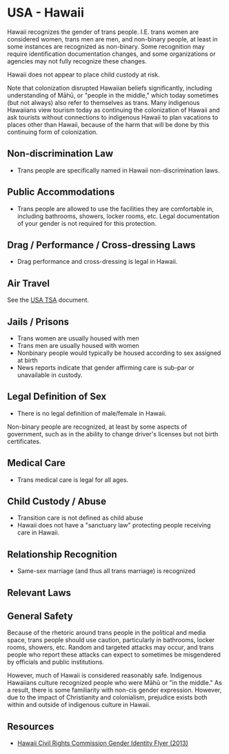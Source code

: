 # USA - Hawaii

Hawaii recognizes the gender of trans people. I.E. trans women are
considered women, trans men are men, and non-binary people, at least in
some instances are recognized as non-binary.  Some recognition may
require identification documentation changes, and some organizations or
agencies may not fully recognize these changes.

Hawaii does not appear to place child custody at risk.

Note that colonization disrupted Hawaiian beliefs significantly,
including understanding of Māhū, or "people in the middle," which today
sometimes (but not always) also refer to themselves as trans.  Many
indigenous Hawaiians view tourism today as continuing the colonization
of Hawaii and ask tourists without connections to indigenous Hawaii
to plan vacations to places other than Hawaii, because of the harm that
will be done by this continuing form of colonization.

## Non-discrimination Law

 * Trans people are specifically named in Hawaii non-discrimination laws.

## Public Accommodations

 * Trans people are allowed to use the facilities they are comfortable
   in, including bathrooms, showers, locker rooms, etc.  Legal
   documentation of your gender is not required for this protection.

## Drag / Performance / Cross-dressing Laws

 * Drag performance and cross-dressing is legal in Hawaii.

## Air Travel

See the [USA TSA](../notes/tsa.md) document.

## Jails / Prisons

 * Trans women are usually housed with men
 * Trans men are usually housed with women
 * Nonbinary people would typically be housed according to sex
   assigned at birth
 * News reports indicate that gender affirming care is sub-par or
   unavailable in custody.

## Legal Definition of Sex

 * There is no legal definition of male/female in Hawaii.

Non-binary people are recognized, at least by some aspects of
government, such as in the ability to change driver's licenses but not
birth certificates.

## Medical Care

 * Trans medical care is legal for all ages.

## Child Custody / Abuse

 * Transition care is not defined as child abuse
 * Hawaii does not have a "sanctuary law" protecting people receiving
   care in Hawaii.

## Relationship Recognition

 * Same-sex marriage (and thus all trans marriage) is recognized

## Relevant Laws

## General Safety

Because of the rhetoric around trans people in the political and media
space, trans people should use caution, particularly in bathrooms,
locker rooms, showers, etc.  Random and targeted attacks may occur, and
trans people who report these attacks can expect to sometimes be misgendered
by officials and public institutions.

However, much of Hawaii is considered reasonably safe. Indigenous
Hawaiians culture recognized people who were Māhū or "in the middle."
As a result, there is some familiarity with non-cis gender expression.
However, due to the impact of Christianity and colonialism, prejudice
exists both within and outside of indigenous culture in Hawaii.

## Resources

 * [Hawaii Civil Rights Commission Gender Identity Flyer (2013)](https://labor.hawaii.gov/hcrc/files/2013/01/Gender-Identity-and-Expression-Flyer-Final-7.5.2017-2022-1.pdf)
